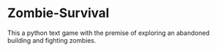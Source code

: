 # Zombie-Survival
This a python text game with the premise of exploring an abandoned building and fighting zombies. 
